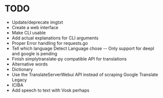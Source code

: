 # TODO
- Update/deprecate imgtxt
- Create a web interface
- Make CLI usable
- Add actual explanations for CLI arguments
- Proper Error handling for requests.go
- Tell which language Detect Language chose -- Only support for deepl and google is pending
- Finish simplytranslate-py compatible API for translations
- Alternative words
- Dictionary
- Use the TranslateServerWebui API instead of scraping Google Translate Legacy 
- ICIBA
- Add speech to text with Vosk perhaps
